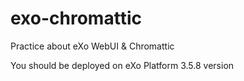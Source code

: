 exo-chromattic
==============

Practice about eXo WebUI &amp; Chromattic

You should be deployed on eXo Platform 3.5.8 version
